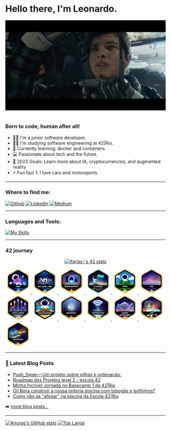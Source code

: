 <!--
**Leofariasrj25/leofariasrj25** is a ✨ _special_ ✨ repository because its `README.md` (this file) appears on your GitHub profile.

Here are some ideas to get you started:

- 🔭 I’m currently working on ...
- 🌱 I’m currently learning ...
- 👯 I’m looking to collaborate on ...
- 🤔 I’m looking for help with ...
- 💬 Ask me about ...
- 📫 How to reach me
- 😄 Pronouns: ...
- ⚡ Fun fact: ...
-->

# Hello there, I'm Leonardo.

<div align="center">
<img hight="300" width="700" alt="GIF" align="center" src="./assets/ready player one.webp">
</div><br>

### Born to code, human after all!

- 🧑‍💻 I'm a junior software developer.
- 👨‍🎓 I'm studying software engineering at 42|Rio. 
- 📖 Currently learning: docker and containers.    
- 💻 Passionate about tech and the future.
- 🥅 2023 Goals: Learn more about IA, cryptocurrencies, and augmented reality
- ⚡ Fun fact 1: I love cars and motorsports.

---

### Where to find me:
<p>
<a href="https://github.com/leofariasrj25" target="_blank"><img alt="Github" src="https://img.shields.io/badge/GitHub-%2312100E.svg?&style=for-the-badge&logo=Github&logoColor=white" /></a> 
<a href="https://www.linkedin.com/in/leofariasrj25" target="_blank"><img alt="LinkedIn" src="https://img.shields.io/badge/linkedin-%230077B5.svg?&style=for-the-badge&logo=linkedin&logoColor=white" /></a> 
<a href="https://leofariasrj25.medium.com" target="_blank"><img alt="Medium" src="https://img.shields.io/badge/medium-%2312100E.svg?&style=for-the-badge&logo=medium&logoColor=white" /></a>
</p>

---

### Languages and Tools:

[![My Skills](https://skillicons.dev/icons?i=c,cpp,java,docker,git,linux,bash,neovim)](https://skillicons.dev)

---

### 42 journey
<p align="center">
<a href="https://github.com/JaeSeoKim/badge42"><img src="https://badge42.vercel.app/api/v2/cl5zpz90q000609l63hare0gx/stats?cursusId=21&coalitionId=345" alt="lfarias-'s 42 stats" /></a>
</p>

<a href="https://github.com/Leofariasrj25/libft">
<img height="80px" src="./assets/42_badges/libftm.png" />
</a>
<a href="https://github.com/Leofariasrj25/get_next_line42">
<img height="80px" src="./assets/42_badges/get_next_linem.png" />
</a>
<a href="">
<img height="80px" src="./assets/42_badges/born2berootm.png" />
</a>
<a href="https://github.com/Leofariasrj25/ft_printf42">
<img height="80px" src="./assets/42_badges/ft_printfe.png" />
</a>
<a href="https://github.com/Leofariasrj25/pipex42">
<img height="80px" src="./assets/42_badges/pipexm.png" />
</a>
<a href="https://github.com/Leofariasrj25/FdF">
<img height="80px" src="./assets/42_badges/fdfm.png" />
</a>
<a href="https://github.com/Leofariasrj25/push_swap42">
<img height="80px" src="./assets/42_badges/push_swapm.png" />
</a>
<a href="https://github.com/Leofariasrj25/philosophers42">
<img height="80px" src="./assets/42_badges/philosopherse.png" />
</a>
<a href="https://github.com/speedshell/minishell">
<img height="80px" src="./assets/42_badges/minishellm.png" />
</a>
<a href="">
<img height="80px" src="./assets/42_badges/netpracticem.png" />
</a>
<a href="https://github.com/raytracers/miniRT">
<img height="80px" src="./assets/42_badges/minirtm.png" />
</a>
<a href="https://github.com/Leofariasrj25/cpp-piscine">
<img height="80px" src="./assets/42_badges/cppm.png" />
</a>
<a href="https://github.com/Leofariasrj25/inception42">
<img height="80px" src="./assets/42_badges/inceptionm.png" />
</a>

---

### 📕 Latest Blog Posts

<!-- BLOG-POST-LIST:START -->
- [Push_Swap — Um projeto sobre pilhas e ordenação.](https://leofariasrj25.medium.com/push-swap-um-projeto-sobre-pilhas-e-ordena%C3%A7%C3%A3o-5aecdbe33903?source=rss-a9f5ec3b3b67------2)
- [Roadmap dos Projetos level 2 – escola 42](https://leofariasrj25.medium.com/roadmap-dos-projetos-level-2-escola-42-66904df0a837?source=rss-a9f5ec3b3b67------2)
- [Minha Incrível Jornada no Basecamp 1 da 42|Rio](https://leofariasrj25.medium.com/minha-incr%C3%ADvel-jornada-no-basecamp-1-da-42-rio-6c02af098321?source=rss-a9f5ec3b3b67------2)
- [Oi! Bora construir a nossa própria piscina com tobogãs e golfinhos?](https://leofariasrj25.medium.com/oi-bora-construir-a-nossa-pr%C3%B3pria-piscina-com-tobog%C3%A3s-e-golfinhos-8fac671cee39?source=rss-a9f5ec3b3b67------2)
- [Como não se “afogar” na piscina da Escola 42|Rio](https://leofariasrj25.medium.com/como-n%C3%A3o-se-afogar-na-piscina-da-escola-42-rio-cc41da50e72c?source=rss-a9f5ec3b3b67------2)
<!-- BLOG-POST-LIST:END -->

➡️ [more blog posts...](https://leofariasrj25.medium.com)

---

[![Anurag's GitHub stats](https://github-readme-stats.vercel.app/api?username=leofariasrj25&theme=radical)](https://github.com/anuraghazra/github-readme-stats)
[![Top Langs](https://github-readme-stats.vercel.app/api/top-langs/?username=leofariasrj25&layout=compact&theme=radical)](https://github.com/anuraghazra/github-readme-stats)
